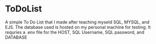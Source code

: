 # ToDoList
A simple To Do List that I made after teaching myseld SQL, MYSQL, and EJS. The database used is hosted on my personal machine for testing. 
It requries a .env file for the HOST, SQL Username, SQL password, and DATABASE
